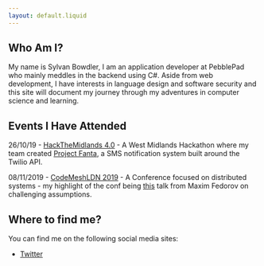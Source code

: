 ```yaml
---
layout: default.liquid
---
```

## Who Am I?
My name is Sylvan Bowdler, I am an application developer at PebblePad who mainly meddles in the backend using C#. Aside from web development, I have interests in language design and software security and this site will document my journey through my adventures in computer science and learning.

## Events I Have Attended
26/10/19 - [HackTheMidlands 4.0](https://hackthemidlands.com/) - A West Midlands Hackathon where my team created [Project Fanta](https://github.com/kanaikimi/project-fanta), a SMS notification system built around the Twilio API.

08/11/2019 - [CodeMeshLDN 2019](https://www.codesync.global/conferences/code-mesh-ldn-2019/) - A Conference focused on distributed systems - my highlight of the conf being [this](https://www.codesync.global/media/the-art-of-challenging-assumptions-cmldn19/) talk from  Maxim Fedorov on challenging assumptions.

## Where to find me?
You can find me on the following social media sites:
- [Twitter](https://twitter.com/goldsoulsylvan)

